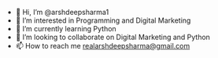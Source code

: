 - 👋 Hi, I’m @arshdeepsharma1
- 👀 I’m interested in Programming and Digital Marketing
- 🌱 I’m currently learning Python
- 💞️ I’m looking to collaborate on Digital Marketing and Python
- 📫 How to reach me realarshdeepsharma@gmail.com

<!---
arshdeepsharma1/arshdeepsharma1 is a ✨ special ✨ repository because its `README.md` (this file) appears on your GitHub profile.
You can click the Preview link to take a look at your changes.
--->
